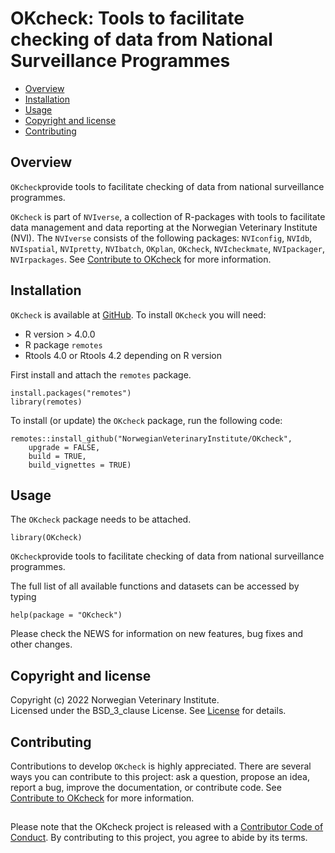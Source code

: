 # OKcheck: Tools to facilitate checking of data from National Surveillance Programmes

<!-- README.md is generated from README.Rmd. Please edit that file -->

-   [Overview](#overview)
-   [Installation](#installation)
-   [Usage](#usage)
-   [Copyright and license](#copyright-and-license)
-   [Contributing](#contributing)

## Overview

`OKcheck`provide tools to facilitate checking of data from national
surveillance programmes.

`OKcheck` is part of `NVIverse`, a collection of R-packages with tools
to facilitate data management and data reporting at the Norwegian
Veterinary Institute (NVI). The `NVIverse` consists of the following
packages: `NVIconfig`, `NVIdb`, `NVIspatial`, `NVIpretty`, `NVIbatch`,
`OKplan`, `OKcheck`, `NVIcheckmate`, `NVIpackager`, `NVIrpackages`. See
[Contribute to
OKcheck](https://github.com/NorwegianVeterinaryInstitute/OKcheck/blob/main/CONTRIBUTING.md)
for more information.

## Installation

`OKcheck` is available at
[GitHub](https://github.com/NorwegianVeterinaryInstitute). To install
`OKcheck` you will need:

-   R version > 4.0.0
-   R package `remotes`
-   Rtools 4.0 or Rtools 4.2 depending on R version

First install and attach the `remotes` package.

    install.packages("remotes")
    library(remotes)

To install (or update) the `OKcheck` package, run the following code:

    remotes::install_github("NorwegianVeterinaryInstitute/OKcheck",
        upgrade = FALSE,
        build = TRUE,
        build_vignettes = TRUE)

## Usage

The `OKcheck` package needs to be attached.

    library(OKcheck)

`OKcheck`provide tools to facilitate checking of data from national
surveillance programmes.

The full list of all available functions and datasets can be accessed by
typing

    help(package = "OKcheck")

Please check the NEWS for information on new features, bug fixes and
other changes.

## Copyright and license

Copyright (c) 2022 Norwegian Veterinary Institute.  
Licensed under the BSD\_3\_clause License. See
[License](https://github.com/NorwegianVeterinaryInstitute/OKcheck/blob/main/LICENSE)
for details.

## Contributing

Contributions to develop `OKcheck` is highly appreciated. There are
several ways you can contribute to this project: ask a question, propose
an idea, report a bug, improve the documentation, or contribute code.
See [Contribute to
OKcheck](https://github.com/NorwegianVeterinaryInstitute/OKcheck/blob/main/CONTRIBUTING.md)
for more information.

## <!-- Code of conduct -->

Please note that the OKcheck project is released with a [Contributor
Code of
Conduct](https://github.com/NorwegianVeterinaryInstitute/OKcheck/blob/main/CODE_OF_CONDUCT.md).
By contributing to this project, you agree to abide by its terms.

